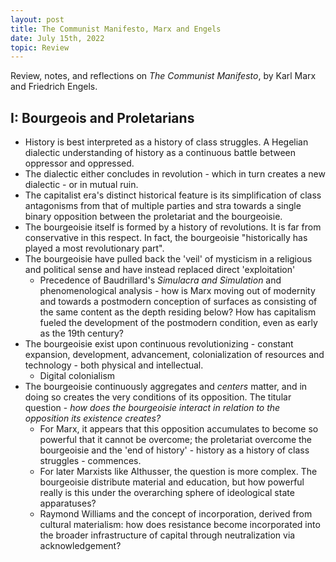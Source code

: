 ```yaml
---
layout: post
title: The Communist Manifesto, Marx and Engels
date: July 15th, 2022
topic: Review
---
```


Review, notes, and reflections on *The Communist Manifesto*, by Karl Marx and Friedrich Engels.

## I: Bourgeois and Proletarians
- History is best interpreted as a history of class struggles. A Hegelian dialectic understanding of history as a continuous battle between oppressor and oppressed.
- The dialectic either concludes in revolution - which in turn creates a new dialectic - or in mutual ruin.
- The capitalist era's distinct historical feature is its simplification of class antagonisms from that of multiple parties and stra towards a single binary opposition between the proletariat and the bourgeoisie.
- The bourgeoisie itself is formed by a history of revolutions. It is far from conservative in this respect. In fact, the bourgeoisie "historically has played a most revolutionary part".
- The bourgeoisie have pulled back the 'veil' of mysticism in a religious and political sense and have instead replaced direct 'exploitation'
  - Precedence of Baudrillard's *Simulacra and Simulation* and phenomenological analysis - how is Marx moving out of modernity and towards a postmodern conception of surfaces as consisting of the same content as the depth residing below? How has capitalism fueled the development of the postmodern condition, even as early as the 19th century?
- The bourgeoisie exist upon continuous revolutionizing - constant expansion, development, advancement, colonialization of resources and technology - both physical and intellectual.
  - Digital colonialism
- The bourgeoisie continuously aggregates and *centers* matter, and in doing so creates the very conditions of its opposition. The titular question - *how does the bourgeoisie interact in relation to the opposition its existence creates?*
  - For Marx, it appears that this opposition accumulates to become so powerful that it cannot be overcome; the proletariat overcome the bourgeoisie and the 'end of history' - history as a history of class struggles - commences.
  - For later Marxists like Althusser, the question is more complex. The bourgeoisie distribute material and education, but how powerful really is this under the overarching sphere of ideological state apparatuses?
  - Raymond Williams and the concept of incorporation, derived from cultural materialism: how does resistance become incorporated into the broader infrastructure of capital through neutralization via acknowledgement?

